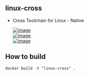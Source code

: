 linux-cross
------

* Cross Toolchain for Linux - Native

  [![image][Linux310_GCC4]](https://hub.docker.com/r/valord577/linux310-gcc4-cross/tags)  
  [![image][Linux310_GCC7]](https://hub.docker.com/r/valord577/linux310-gcc7-cross/tags)  
  [![image][Linux419_GCC4]](https://hub.docker.com/r/valord577/linux419-gcc4-cross/tags)  

How to build 
------

```shell
docker build -t "linux-cross" .
```


[Linux310_GCC4]: https://img.shields.io/badge/Image%20Version-Linux310%20%26%20GCC4%20%28GLIBCXX_3.4.20%29-blue
[Linux310_GCC7]: https://img.shields.io/badge/Image%20Version-Linux310%20%26%20GCC7%20%28GLIBCXX_3.4.24%29-blue
[Linux419_GCC4]: https://img.shields.io/badge/Image%20Version-Linux419%20%26%20GCC4%20%28GLIBCXX_3.4.20%29-blue
